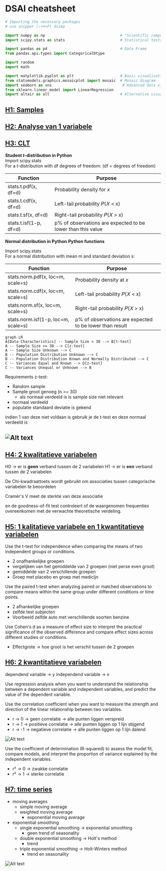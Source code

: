 # DSAI cheatsheet

```py
# Importing the necessary packages
# use snippet (⇧+⌘+P) dsimp

import numpy as np                                  # "Scientific computing"
import scipy.stats as stats                         # Statistical tests

import pandas as pd                                 # Data Frame
from pandas.api.types import CategoricalDtype

import random
import math

import matplotlib.pyplot as plt                     # Basic visualisation
from statsmodels.graphics.mosaicplot import mosaic  # Mosaic diagram
import seaborn as sns                                # Advanced data visualisation
from sklearn.linear_model import LinearRegression
import altair as alt                                # Alternative visualisation system
```

## [H1: Samples](../notes/H1-notes.md)

## [H2: Analyse van 1 variabele](../notes/H2-notes.md)

## [H3: CLT](.../notes/H3-notes.md)

**Student $t$-distribution in Python**  
Import scipy.stats  
For a $t$-distribution with df degrees of freedom: (df = degrees of freedom)

| **Function**           | **Purpose**                                                 |
| ---------------------- | ----------------------------------------------------------- |
| stats.t.pdf(x, df=d)   | Probability density for $x$                                 |
| stats.t.cdf(x, df=d)   | Left-tail probability 𝑃(𝑋 < x)                              |
| stats.t.sf(x, df=d)    | Right-tail probability 𝑃(𝑋 > x)                             |
| stats.t.isf(1-p, df=d) | p% of observations are expected to be lower than this value |

**Normal distribution in Python**
**Python functions**

Import scipy.stats  
For a normal distribution with mean m and standard deviation s:

| **Function**                        | **Purpose**                                             |
| ----------------------------------- | ------------------------------------------------------- |
| stats.norm.pdf(x, loc=m, scale=s)   | Probability density at $x$                              |
| stats.norm.cdf(x, loc=m, scale=s)   | Left-tail probability 𝑃(𝑋 < x)                          |
| stats.norm.sf(x, loc=m, scale=s)    | Right-tail probability 𝑃(𝑋 > x)                         |
| stats.norm.isf(1-p, loc=m, scale=s) | p% of observations are expected to be lower than result |

```mermaid
graph LR
A[Data Characteristics] -- Sample Size < 30 --> B[t-test]
A -- Sample Size >= 30 --> C[z-test]
A -- Sample Size Unknown --> C
B -- Population Distribution Unknown --> C
B -- Population Distribution Known and Normally Distributed --> C
C -- Variances Equal and Known --> D[z-test]
C -- Variances Unequal or Unknown --> B
```

Requirements z-test:

- Random sample
- Sample groot genoeg (n >= 30)
  - als normaal verdeeld is is sample size niet relevant
- normaal verdeeld
- populatie standaard deviatie is gekend

indien 1 van deze niet voldaan is gebruik je de t-test en deze normaal verdeeld is

## ![Alt text](../images/type-i-and-type-ii-error.png)

## [H4: 2 kwalitatieve variabelen](../notes/H4-notes.md)

H0 -> er is **geen** verband tussen de 2 variabelen
H1 -> er is **een** verband tussen de 2 variabelen

De Chi-kwadraattoets wordt gebruikt om associaties tussen categorische variabelen te beoordelen

Cramér's V meet de sterkte van deze associatie

en de goodness-of-fit test controleert of de waargenomen frequenties overeenkomen met de verwachte theoretische verdeling.

## [H5: 1 kalitatieve variabele en 1 kwantitatieve variabelen](../notes/H5-notes.md)

Use the t-test for independence when comparing the means of two independent groups or conditions.

- 2 onafhankelijke groepen
- vergelijken van het gemiddelde van 2 groepen (niet perse even groot)
- gemiddelde van 2 verschillende groepen
- Groep met placebo en groep met medicijn

Use the paired t-test when analyzing paired or matched observations to compare means within the same group under different conditions or time points.

- 2 afhankelijke groepen
- zelfde test subjecten
- Voorbeeld zelfde auto met verschillende soorten benzine

Use Cohen's d as a measure of effect size to interpret the practical significance of the observed difference and compare effect sizes across different studies or conditions.

- Effectgrote -> hoe groot is het verschil tussen de 2 groepen

## [H6: 2 kwantitatieve variabelen](../notes/H6-notes.md)

dependend variable -> y
independend variable -> x

Use regression analysis when you want to understand the relationship between a dependent variable and independent variables, and predict the value of the dependent variable.

Use the correlation coefficient when you want to measure the strength and direction of the linear relationship between two variables.

- r -> 0 -> geen correlatie -> alle punten liggen verspreid
- r -> 1 -> positieve correlatie -> alle punten liggen op 1 lijn stijgend
- r -> -1 -> negatieve correlatie -> alle punten liggen op 1 lijn dalend

![Alt text](../images/H6_correlation_coefficient.jpg)

Use the coefficient of determination (R-squared) to assess the model fit, compare models, and interpret the proportion of variance explained by the independent variables.

- r² -> 0 -> zwakke correlatie
- r² -> 1 -> sterke correlatie

## [H7: time series](../notes/H7-notes.md)

- moving averages
  - simple moving average
  - weighted moving average
    - exponential moving average
- exponential smoothing
  - single exponential smoothing -> exponential smoothing
    - geen trend of seasonality
  - double exponential smoothing -> Holt's method
    - trend
  - triple exponential smoothing -> Holt-Winters method
    - trend en seasonality

![Alt text](../images/forecastprofile.png)
